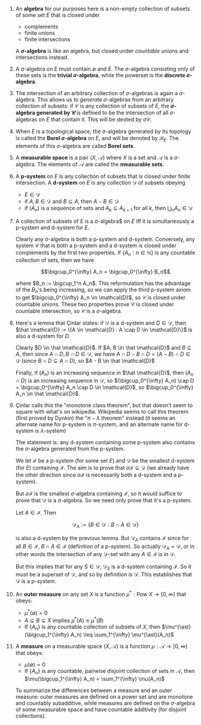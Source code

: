 1. An **algebra** for our purposes here is a non-empty collection of subsets of some set $E$ that is closed under

     - complements
     - finite unions
     - finite intersections

    A **$\sigma$-algebra** is like an algebra, but closed under *countable* unions and intersections instead.

2. A $\sigma$-algebra on $E$ must contain $\emptyset$ and $E$. The $\sigma$-algebra consisting only of these sets is the **trivial $\sigma$-algebra**, while the powerset is the **discrete $\sigma$-algebra**.

3. The intersection of an arbitrary collection of $\sigma$-algebras is again a $\sigma$-algebra. This allows us to *generate* $\sigma$-algebras from an arbitrary collection of subsets: if $\mathcal{C}$ is any collection of subsets of $E$, the **$\sigma$-algebra generated by $\mathcal{C}$** is defined to be the intersection of all $\sigma$-algebras on $E$ that contain it. This will be deoted by $\sigma \mathcal{C}$.

4. When $E$ is a topological space, the $\sigma$-algebra generated by its topology is called the **Borel $\sigma$-algebra** on $E$, and will be denoted by $\mathcal{B}_E$. The elements of this $\sigma$-algebra are called **Borel sets**.

5. A **measurable space** is a pair $(X, \mathcal{A})$ where $X$ is a set and $\mathcal{A}$ is a $\sigma$-algebra. The elements of $\mathcal{A}$ are called the **measurable sets**.


6. A **p-system** on $E$ is any collection of subsets that is closed under finite intersection. A **d-system** on $E$ is any collection $\mathcal{D}$ of subsets obeying

     - $E \in \mathcal{D}$
     - if $A, B \in \mathcal{D}$ and $B \subseteq A$, then $A - B \in \mathcal{D}$
     - if $(A_n)$ is a sequence of sets and $A_k \subseteq A_{k+1}$ for all $k$, then $\bigcup_n A_n \in \mathcal{D}$

7. A collection of subsets of $E$ is a $\sigma$-algebra$ on $E$ iff it is simultaneously a p-system and d-system for $E$.

    Clearly any $\sigma$-algebra is both a p-system and d-system. Conversely, any system $\mathcal{C}$ that is both a p-system and a d-system is closed under complements by the first two properties. If $\{A_n : n \in \mathbb{N}\}$ is any countable collection of sets, then we have

    $$\bigcup_0^{\infty} A_n = \bigcup_0^{\infty} B_n$$

    where $B_n := \bigcup_1^n A_n$. This reformulation has the advantage of the $B_n$'s being increasing, so we can apply the third p-system axiom to get $\bigcup_0^{\infty} A_n \in \mathcal{D}$, so $\mathcal{C}$ is closed under countable unions. These two properties prove $\mathcal{C}$ is closed under countable intersection, so $\mathcal{C}$ is a $\sigma$-algebra.

8. Here's a lemma that Çinlar states: if $\mathcal{D}$ is a d-system and $D \in \mathcal{D}$, then $\hat \mathcal{D} := \{A \in \mathcal{D} : A \cap D \in \mathcal{D}\}$ is also a d-system for $D$.

    Clearly $D \in \hat \mathcal{D}$. If $A, B \in \hat \mathcal{D}$ and $B \subseteq A$, then since $A \cap D, B \cap D \in \mathcal{D}$, we have $A \cap D - B \cap D = (A - B) \cap D \in \mathcal{D}$ (since $B \cap D \subseteq A \cap D$), so $A - B \in \hat \mathcal{D}$

    Finally, if $(A_n)$ is an increasing sequence in $\hat \mathcal{D}$, then $(A_n \cap D)$ is an increasing sequence in $\mathcal{D}$, so $(\bigcup_0^{\infty} A_n) \cap D = \bigcup_0^{\infty} A_n \cap D \in \mathcal{D}$, so  $\bigcup_0^{\infty} A_n \in \hat \mathcal{D}$.

9. Çinlar calls this the "monotone class theorem", but that doesn't seem to square with what's on wikipedia. Wikipedia seems to call this theorem (first proved by Dynkin) the "$\pi-\lambda$ theorem" instead (it seems an alternate name for p-system is $\pi$-system, and an alternate name for d-system is $\lambda$-system)

    The statement is: any d-system containing some p-system also contains the $\sigma$-algebra generated from the p-system.

    We let $\mathcal{I}$ be a p-system (for some set $E$) and $\mathcal{D}$ be the smallest d-system (for $E$) containing $\mathcal{I}$. The aim is to prove that $\sigma \mathcal{I} \subseteq \mathcal{D}$ (we already have the other direction since $\sigma \mathcal{I}$ is necessarily both a d-system and a p-system).

    But $\sigma \mathcal{I}$ is the smallest $\sigma$-algebra containing $\mathcal{I}$, so it would suffice to prove that $\mathcal{D}$ is a $\sigma$-algebra. So we need only prove that it's a p-system.

    Let $A \in \mathcal{I}$. Then

    $$\mathcal{D}_A := \{B \in \mathcal{D} : B \cap A \in \mathcal{D} \}$$

    is also a d-system by the previous lemma. But $\mathcal{D}_A$ contains $\mathcal{I}$ since for all $B \in \mathcal{I}$, $B \cap A \in \mathcal{I}$ (definition of a p-system). So actually $\mathcal{D}_A = \mathcal{D}$, or in other words the intersection of any $\mathcal{D}$-set with any $A \in \mathcal{I}$ is in $\mathcal{D}$.

    But this implies that for any $S \in \mathcal{D}$, $\mathcal{D}_S$ is a d-system containing $\mathcal{I}$. So it must be a superset of $\mathcal{D}$, and so by definition *is* $\mathcal{D}$. This establishes that $\mathcal{D}$ is a p-system.

10. An **outer measure** on any set $X$ is a function $\mu^{\ast}: \text{Pow } X \to [0, \infty]$ that obeys:

     - $\mu^{\ast}(\emptyset) = 0$
     - $A \subseteq B \subseteq X$ implies $\mu^{\ast}(A) \leq \mu^{\ast}(B)$
     - If $\{A_n\}$ is any countable collection of subsets of $X$, then $\mu^{\ast}(\bigcup_1^{\infty} A_n) \leq \sum_1^{\infty} \mu^{\ast}(A_n)$

11. A **measure** on a measurable space $(X, \mathcal{A})$ is a function $\mu: \mathcal{A} \to [0, \infty]$ that obeys:

     - $\mu(\emptyset) = 0$
     - If $\{A_n\}$ is any countable, pairwise disjoint collection of sets in $\mathcal{A}$, then $\mu(\bigcup_1^{\infty} A_n) = \sum_1^{\infty} \mu(A_n)$

    To summarize the differences between a measure and an outer measure: outer measures are defined on a power set and are monotone and countably subadditive, while measures are defined on the $\sigma$-algebra of some measurable space and have countable additivity (for disjoint collections).
